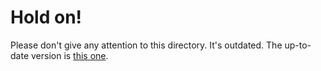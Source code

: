 # Hold on!
Please don't give any attention to this directory. It's outdated. The up-to-date version is [this one](https://github.com/RealSleanux/Ladora/blob/main/!Alphabet.svg).
